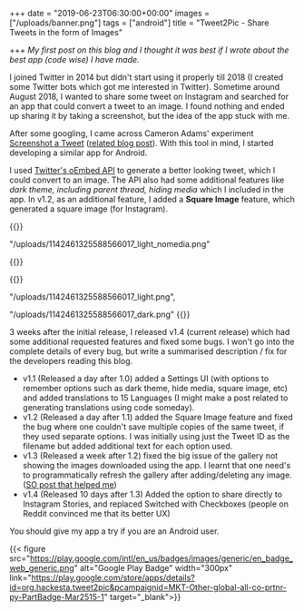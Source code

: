 +++
date = "2019-06-23T06:30:00+00:00"
images = ["/uploads/banner.png"]
tags = ["android"]
title = "Tweet2Pic - Share Tweets in the form of Images"

+++
_My first post on this blog and I thought it was best if I wrote about the best app (code wise) I have made._

I joined Twitter in 2014 but didn't start using it properly till 2018 (I created some Twitter bots which got me interested in Twitter). Sometime around August 2018, I wanted to share some tweet on Instagram and searched for an app that could convert a tweet to an image. I found nothing and ended up sharing it by taking a screenshot, but the idea of the app stuck with me.

After some googling, I came across Cameron Adams' experiment [Screenshot a Tweet](http://themaninblue.com/experiment/screenshot-a-tweet/) ([related blog post](https://themaninblue.com/2018/03/26/screenshot-a-tweet/)). With this tool in mind, I started developing a similar app for Android.

I used [Twitter's oEmbed API](https://developer.twitter.com/en/docs/tweets/post-and-engage/api-reference/get-statuses-oembed.html) to generate a better looking tweet, which I could convert to an image. The API also had some additional features like _dark theme, including parent thread, hiding media_ which I included in the app. In v1.2, as an additional feature, I added a **Square Image** feature, which generated a square image (for Instagram).

{{<images>}}

"/uploads/1142461325588566017_light_nomedia.png"

{{</images>}}

{{<images>}} 

"/uploads/1142461325588566017_light.png",

"/uploads/1142461325588566017_dark.png"
{{</images>}}

3 weeks after the initial release, I released v1.4 (current release) which had some additional requested features and fixed some bugs. I won't go into the complete details of every bug, but write a summarised description / fix for the developers reading this blog.

* v1.1 (Released a day after 1.0) added a Settings UI (with options to remember options such as dark theme, hide media, square image, etc) and added translations to 15 Languages (I might make a post related to generating translations using code someday).
* v1.2 (Released a day after 1.1) added the Square Image feature and fixed the bug where one couldn't save multiple copies of the same tweet, if they used separate options. I was initially using just the Tweet ID as the filename but added additional text for each option used.
* v1.3 (Released a week after 1.2) fixed the big issue of the gallery not showing the images downloaded using the app. I learnt that one need's to programmatically refresh the gallery after adding/deleting any image. ([SO post that helped me](https://stackoverflow.com/questions/2170214/image-saved-to-sdcard-doesnt-appear-in-androids-gallery-app))
* v1.4 (Released 10 days after 1.3) Added the option to share directly to Instagram Stories, and replaced Switched with Checkboxes (people on Reddit convinced me that its better UX)

You should give my app a try if you are an Android user.

{{< figure src="https://play.google.com/intl/en_us/badges/images/generic/en_badge_web_generic.png" alt="Google Play Badge" width="300px" link="https://play.google.com/store/apps/details?id=org.hackesta.tweet2pic&pcampaignid=MKT-Other-global-all-co-prtnr-py-PartBadge-Mar2515-1" target="_blank">}}